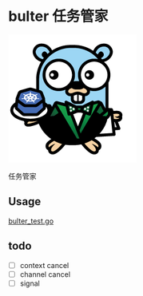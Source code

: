# bulter 任务管家

![123](docs/img/gopher-butler-256.png)

任务管家

## Usage

[bulter_test.go](bulter_test.go)

## todo

+ [ ] context cancel
+ [ ] channel cancel
+ [ ] signal
